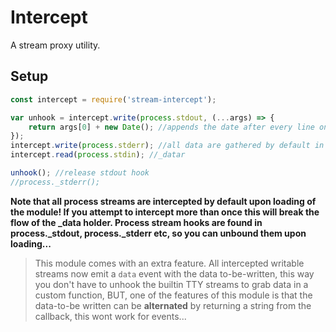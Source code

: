 # Intercept  
A stream proxy utility.  
  
## Setup  
```javascript
const intercept = require('stream-intercept');

var unhook = intercept.write(process.stdout, (...args) => {
	return args[0] + new Date(); //appends the date after every line on console! °_°"
});
intercept.write(process.stderr); //all data are gathered by default in the _data property of the intercepted stream
intercept.read(process.stdin); //_datar

unhook(); //release stdout hook
//process._stderr();
```  
**Note that all process streams are intercepted by default upon loading of the module! If you attempt to intercept more than once this will break the flow of the _data holder. Process stream hooks are found in process._stdout, process._stderr etc, so you can unbound them upon loading...**  
  
> This module comes with an extra feature. All intercepted writable streams now emit a `data` event with the data to-be-written, this way you don't have to unhook the builtin TTY streams to grab data in a custom function, BUT, one of the features of this module is that the data-to-be written can be **alternated** by returning a string from the callback, this wont work for events...  